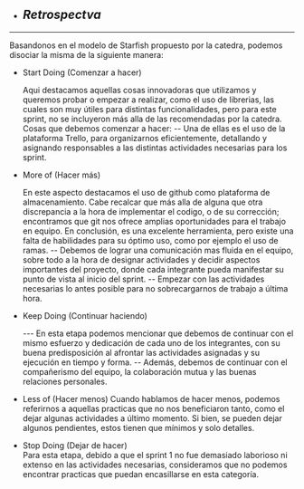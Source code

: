 + ## ___Retrospectva___

___

Basandonos en el modelo de Starfish propuesto por la catedra, podemos disociar la misma de la siguiente manera:


 + Start Doing (Comenzar a hacer)

    Aqui destacamos aquellas cosas innovadoras que utilizamos y queremos probar o empezar a realizar, como el uso de librerias, las cuales son muy útiles para distintas funcionalidades, pero para este sprint, no se incluyeron más alla de las recomendadas por la catedra. 
    Cosas que debemos comenzar a hacer:
    -- Una de ellas es  el uso de  la plataforma Trello, para organizarnos eficientemente, detallando y asignando responsables a las distintas actividades necesarias para los sprint.
    
    


 + More of (Hacer más) 

    En este aspecto destacamos el uso de github como plataforma de almacenamiento. Cabe recalcar que más alla de alguna que otra discrepancia a la hora de implementar el codigo, o de su corrección; encontramos que git nos ofrece amplias oportunidades para el trabajo en equipo. En conclusión, es una excelente herramienta, pero existe una falta de habilidades para su óptimo uso, como por ejemplo el uso de ramas.
    -- Debemos de lograr una comunicación mas fluida en el equipo, sobre todo a la hora de designar actividades y decidir aspectos importantes del proyecto, donde cada integrante pueda manifestar su punto de vista al inicio del sprint.
    -- Empezar con las actividades necesarias lo antes posible para no sobrecargarnos de trabajo a última hora.

 
 
 + Keep Doing (Continuar haciendo)

    --- En esta etapa podemos mencionar que debemos de continuar con el mismo esfuerzo y dedicación de cada uno de los integrantes, con su buena predisposición al afrontar las actividades asignadas y su ejecución en tiempo y forma.
    -- Además, debemos de continuar con el compañerismo del equipo, la colaboración mutua y las buenas relaciones personales.

 + Less of (Hacer menos) 
   Cuando hablamos de hacer menos, podemos referirnos a aquellas practicas que no nos beneficiaron tanto, como el dejar algunas actividades a último momento. Si bien, se pueden dejar algunos pendientes, estos tienen que mínimos y solo detalles.

 + Stop Doing (Dejar de hacer)  
  Para esta etapa, debido a que el sprint 1 no fue demasiado laborioso ni extenso en las actividades necesarias, consideramos que no podemos encontrar practicas que puedan encasillarse en esta categoría.

